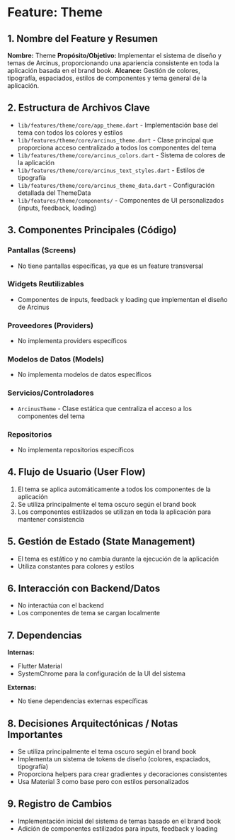 # Feature: Theme

## 1. Nombre del Feature y Resumen
**Nombre:** Theme
**Propósito/Objetivo:** Implementar el sistema de diseño y temas de Arcinus, proporcionando una apariencia consistente en toda la aplicación basada en el brand book.
**Alcance:** Gestión de colores, tipografía, espaciados, estilos de componentes y tema general de la aplicación.

## 2. Estructura de Archivos Clave
* `lib/features/theme/core/app_theme.dart` - Implementación base del tema con todos los colores y estilos
* `lib/features/theme/core/arcinus_theme.dart` - Clase principal que proporciona acceso centralizado a todos los componentes del tema
* `lib/features/theme/core/arcinus_colors.dart` - Sistema de colores de la aplicación
* `lib/features/theme/core/arcinus_text_styles.dart` - Estilos de tipografía
* `lib/features/theme/core/arcinus_theme_data.dart` - Configuración detallada del ThemeData
* `lib/features/theme/components/` - Componentes de UI personalizados (inputs, feedback, loading)

## 3. Componentes Principales (Código)
### Pantallas (Screens)
* No tiene pantallas específicas, ya que es un feature transversal

### Widgets Reutilizables
* Componentes de inputs, feedback y loading que implementan el diseño de Arcinus

### Proveedores (Providers)
* No implementa providers específicos

### Modelos de Datos (Models)
* No implementa modelos de datos específicos

### Servicios/Controladores
* `ArcinusTheme` - Clase estática que centraliza el acceso a los componentes del tema

### Repositorios
* No implementa repositorios específicos

## 4. Flujo de Usuario (User Flow)
1. El tema se aplica automáticamente a todos los componentes de la aplicación
2. Se utiliza principalmente el tema oscuro según el brand book
3. Los componentes estilizados se utilizan en toda la aplicación para mantener consistencia

## 5. Gestión de Estado (State Management)
* El tema es estático y no cambia durante la ejecución de la aplicación
* Utiliza constantes para colores y estilos

## 6. Interacción con Backend/Datos
* No interactúa con el backend
* Los componentes de tema se cargan localmente

## 7. Dependencias
**Internas:** 
* Flutter Material
* SystemChrome para la configuración de la UI del sistema

**Externas:** 
* No tiene dependencias externas específicas

## 8. Decisiones Arquitectónicas / Notas Importantes
* Se utiliza principalmente el tema oscuro según el brand book
* Implementa un sistema de tokens de diseño (colores, espaciados, tipografía)
* Proporciona helpers para crear gradientes y decoraciones consistentes
* Usa Material 3 como base pero con estilos personalizados

## 9. Registro de Cambios
* Implementación inicial del sistema de temas basado en el brand book
* Adición de componentes estilizados para inputs, feedback y loading